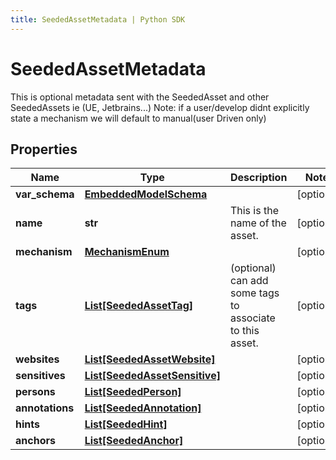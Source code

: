 ```yaml
---
title: SeededAssetMetadata | Python SDK
---
```


# SeededAssetMetadata

This is optional metadata sent with the SeededAsset and other SeededAssets ie (UE, Jetbrains...)  Note: if a user/develop didnt explicitly state a mechanism we will default to manual(user Driven only)

## Properties

Name | Type | Description | Notes
------------ | ------------- | ------------- | -------------
**var_schema** | [**EmbeddedModelSchema**](EmbeddedModelSchema) |  | [optional] 
**name** | **str** | This is the name of the asset. | [optional] 
**mechanism** | [**MechanismEnum**](MechanismEnum) |  | [optional] 
**tags** | [**List[SeededAssetTag]**](SeededAssetTag) | (optional) can add some tags to associate to this asset. | [optional] 
**websites** | [**List[SeededAssetWebsite]**](SeededAssetWebsite) |  | [optional] 
**sensitives** | [**List[SeededAssetSensitive]**](SeededAssetSensitive) |  | [optional] 
**persons** | [**List[SeededPerson]**](SeededPerson) |  | [optional] 
**annotations** | [**List[SeededAnnotation]**](SeededAnnotation) |  | [optional] 
**hints** | [**List[SeededHint]**](SeededHint) |  | [optional] 
**anchors** | [**List[SeededAnchor]**](SeededAnchor) |  | [optional] 


